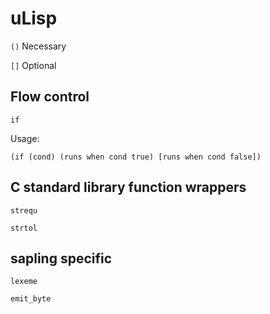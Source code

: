 # uLisp

`()` Necessary

`[]` Optional

## Flow control

`if`

Usage:

`(if (cond) (runs when cond true) [runs when cond false])`


## C standard library function wrappers

`strequ`

`strtol`


## sapling specific

`lexeme`

`emit_byte`

